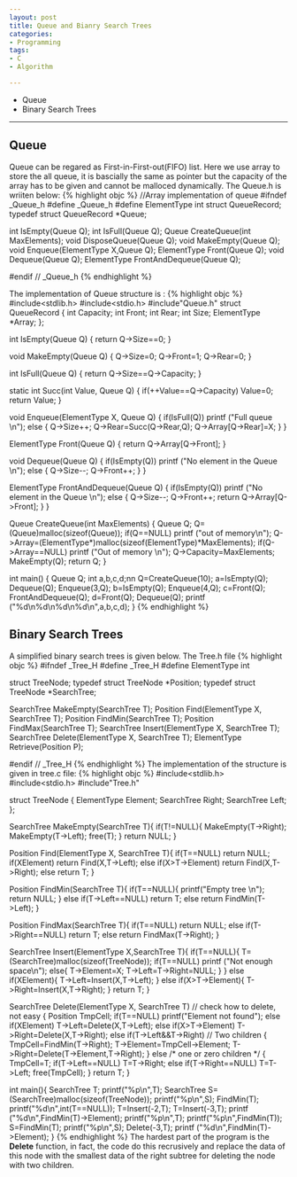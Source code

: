 ```yaml
---
layout: post
title: Queue and Bianry Search Trees
categories:
- Programming
tags:
- C
- Algorithm

---
```

* Queue
* Binary Search Trees

---

## Queue
Queue can be regared as First-in-First-out(FIFO) list. Here we use array to store the all queue, it is bascially the same as pointer but the capacity of the array has to be given and cannot be malloced dynamically. The Queue.h is wriiten below:
{% highlight objc %}
//Array implementation of queue
#ifndef _Queue_h
#define _Queue_h
#define ElementType int
struct QueueRecord;
typedef struct QueueRecord *Queue;

int IsEmpty(Queue Q);
int IsFull(Queue Q);
Queue CreateQueue(int MaxElements);
void DisposeQueue(Queue Q);
void MakeEmpty(Queue Q);
void Enqueue(ElementType X,Queue Q);
ElementType Front(Queue Q);
void Dequeue(Queue Q);
ElementType FrontAndDequeue(Queue Q);

#endif // _Queue_h
{% endhighlight %}

The implementation of Queue structure is :
{% highlight objc %}
#include<stdlib.h>
#include<stdio.h>
#include"Queue.h"
struct  QueueRecord
{
  int Capacity;
  int Front;
  int Rear;
  int Size;
  ElementType *Array;
};

int IsEmpty(Queue Q)
{
  return Q->Size==0;
}

void MakeEmpty(Queue Q)
{
  Q->Size=0;
  Q->Front=1;
  Q->Rear=0;
}

int IsFull(Queue Q)
{
  return Q->Size==Q->Capacity;
}


static int Succ(int Value, Queue Q)
{
  if(++Value==Q->Capacity)
    Value=0;
  return Value;
}

void Enqueue(ElementType X, Queue Q)
{
  if(IsFull(Q))
    printf ("Full queue \n");
  else
    {
      Q->Size++;
      Q->Rear=Succ(Q->Rear,Q);
      Q->Array[Q->Rear]=X;
    }
}

ElementType Front(Queue Q)
{
  return Q->Array[Q->Front];
}

void Dequeue(Queue Q)
{
  if(IsEmpty(Q))
    printf ("No element in the Queue \n");
  else
    {
      Q->Size--;
      Q->Front++;
    }
}

ElementType FrontAndDequeue(Queue Q)
{
  if(IsEmpty(Q))
    printf ("No element in the Queue \n");
  else
 {
      Q->Size--;
      Q->Front++;
      return Q->Array[Q->Front];
    }
}

Queue CreateQueue(int MaxElements)
{
  Queue Q;
  Q=(Queue)malloc(sizeof(Queue));
  if(Q==NULL)
    printf ("out of memory\n");
  Q->Array=(ElementType*)malloc(sizeof(ElementType)*MaxElements);
  if(Q->Array==NULL)
    printf ("Out of memory \n");
  Q->Capacity=MaxElements;
  MakeEmpty(Q);
  return Q;
}

int main()
{
  Queue Q;
  int a,b,c,d;nn
  Q=CreateQueue(10);
  a=IsEmpty(Q);
  Dequeue(Q);
  Enqueue(3,Q);
  b=IsEmpty(Q);
  Enqueue(4,Q);
  c=Front(Q);
  FrontAndDequeue(Q);
  d=Front(Q);
  Dequeue(Q);
  printf ("%d\n%d\n%d\n%d\n",a,b,c,d);
}
{% endhighlight %}

## Binary Search Trees
A simplified binary search trees is given below. The Tree.h file
{% highlight objc %}
#ifndef _Tree_H
#define _Tree_H
#define ElementType int

struct TreeNode;
typedef struct TreeNode *Position;
typedef struct TreeNode *SearchTree;

SearchTree MakeEmpty(SearchTree T);
Position Find(ElementType X, SearchTree T);
Position FindMin(SearchTree T);
Position FindMax(SearchTree T);
SearchTree Insert(ElementType X, SearchTree T);
SearchTree Delete(ElementType X, SearchTree T);
ElementType Retrieve(Position P);

#endif // _Tree_H
{% endhighlight %}
The implementation of the structure is given in tree.c file:
{% highlight objc %}
#include<stdlib.h>
#include<stdio.h>
#include"Tree.h"

struct TreeNode
{
  ElementType Element;
  SearchTree Right;
  SearchTree Left;
};

SearchTree MakeEmpty(SearchTree T){
  if(T!=NULL){
    MakeEmpty(T->Right);
    MakeEmpty(T->Left);
    free(T);
  }
  return NULL;
}

Position Find(ElementType X, SearchTree T){
  if(T==NULL)
    return NULL;
  if(X<T->Element)
    return Find(X,T->Left);
  else if(X>T->Element)
    return Find(X,T->Right);
  else return T;
}

Position FindMin(SearchTree T){
  if(T==NULL){
    printf("Empty tree \n");
    return NULL;
  }
  else if(T->Left==NULL)
    return T;
  else return FindMin(T->Left);
}

Position FindMax(SearchTree T){
  if(T==NULL)
    return NULL;
  else if(T->Right==NULL)
    return T;
  else return FindMax(T->Right);
}

SearchTree Insert(ElementType X,SearchTree T){
  if(T==NULL){
    T=(SearchTree)malloc(sizeof(TreeNode));
    if(T==NULL)
      printf ("Not enough space\n");
    else{
    T->Element=X;
    T->Left=T->Right=NULL;
    }
  }
  else if(X<T->Element){
       T->Left=Insert(X,T->Left);
  }
  else if(X>T->Element){
    T->Right=Insert(X,T->Right);
  }
  return T;
}

SearchTree Delete(ElementType X, SearchTree T) // check how to delete, not easy
{
  Position TmpCell;
  if(T==NULL)
    printf("Element not found");
  else if(X<T->Element)
    T->Left=Delete(X,T->Left);
  else if(X>T->Element)
    T->Right=Delete(X,T->Right);
  else if(T->Left&&T->Right) // Two children
    {
      TmpCell=FindMin(T->Right);
      T->Element=TmpCell->Element;
      T->Right=Delete(T->Element,T->Right);
    }
  else /* one or zero children */
    {
      TmpCell=T;
      if(T->Left==NULL)
	T=T->Right;
      else if(T->Right==NULL)
	T=T->Left;
      free(TmpCell);
    }
  return T;
}

int main(){
  SearchTree T;
  printf("%p\n",T);
  SearchTree S=(SearchTree)malloc(sizeof(TreeNode));
  printf("%p\n",S);
  FindMin(T);
  printf("%d\n",int(T==NULL));
  T=Insert(-2,T);
  T=Insert(-3,T);
  printf ("%d\n",FindMin(T)->Element);
  printf("%p\n",T);
  printf("%p\n",FindMin(T));
  S=FindMin(T);
  printf("%p\n",S);
  Delete(-3,T);
  printf ("%d\n",FindMin(T)->Element);
}
{% endhighlight %}
The hardest part of the program is the **Delete** function, in fact, the code do this recrusively and replace the data of this node with the smallest data of the right subtree for deleting the node with two children.








